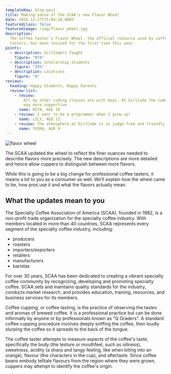 ```yaml
---
templateKey: blog-post
title: Making sense of the SCAA’s new Flavor Wheel
date: 2016-12-17T15:04:10.000Z
featuredclass: false
featuredimage: /img/flavor_wheel.jpg
description:
  The Coffee Taster’s Flavor Wheel, the official resource used by coffee
  tasters, has been revised for the first time this year.
points:
  - description: GirlCoders Taught
    figure: "874"
  - description: Scholarship Students
    figure: "25%"
  - description: Locations
    figure: "4"
reviews:
  heading: Happy Students, Happy Parents
  review-list:
    - review:
        All my other coding classes are with boys. At GirlCode the community is
        way more supportive
      name: RIYA, AGE 10
    - review: I want to be a programmer when I grow up!
      name: LILY, AGE 12
    - review: The atmosphere at GirlCode is so judge-free and friendly!
      name: YUSRA, AGE 9
---
```


![flavor wheel](/img/flavor_wheel.jpg)

The SCAA updated the wheel to reflect the finer nuances needed to describe
flavors more precisely. The new descriptions are more detailed and hence allow
cuppers to distinguish between more flavors.

While this is going to be a big change for professional coffee tasters, it means
a lot to you as a consumer as well. We’ll explain how the wheel came to be, how
pros use it and what the flavors actually mean.

## What the updates mean to you

The Specialty Coffee Association of America (SCAA), founded in 1982, is a
non-profit trade organization for the specialty coffee industry. With members
located in more than 40 countries, SCAA represents every segment of the
specialty coffee industry, including:

- producers
- roasters
- importers/exporters
- retailers
- manufacturers
- baristas

For over 30 years, SCAA has been dedicated to creating a vibrant specialty
coffee community by recognizing, developing and promoting specialty coffee. SCAA
sets and maintains quality standards for the industry, conducts market research,
and provides education, training, resources, and business services for its
members.

Coffee cupping, or coffee tasting, is the practice of observing the tastes and
aromas of brewed coffee. It is a professional practice but can be done
informally by anyone or by professionals known as "Q Graders". A standard coffee
cupping procedure involves deeply sniffing the coffee, then loudly slurping the
coffee so it spreads to the back of the tongue.

The coffee taster attempts to measure aspects of the coffee's taste,
specifically the body (the texture or mouthfeel, such as oiliness), sweetness,
acidity (a sharp and tangy feeling, like when biting into an orange), flavour
(the characters in the cup), and aftertaste. Since coffee beans embody telltale
flavours from the region where they were grown, cuppers may attempt to identify
the coffee's origin.
